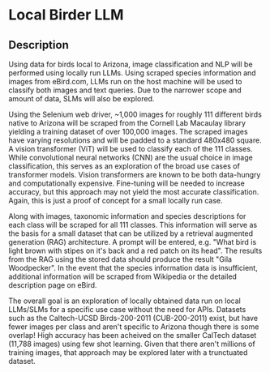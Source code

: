 # Local Birder LLM

## Description

Using data for birds local to Arizona, image classification and NLP will be performed using locally run LLMs.  Using scraped species information and images from eBird.com, LLMs run on the host machine will be used to classify both images and text queries.  Due to the narrower scope and amount of data, SLMs will also be explored.

Using the Selenium web driver, ~1,000 images for roughly 111 different birds native to Arizona will be scraped from the Cornell Lab Macaulay library yielding a training dataset of over 100,000 images.  The scraped images have varying resolutions and will be padded to a standard 480x480 square.  A vision transformer (ViT) will be used to classify each of the 111 classes.  While convolutional neural networks (CNN) are the usual choice in image classification, this serves as an exploration of the broad use cases of transformer models.  Vision transformers are known to be both data-hungry and computationally expensive.  Fine-tuning will be needed to increase accuracy, but this approach may not yield the most accurate classification.  Again, this is just a proof of concept for a small locally run case.

Along with images, taxonomic information and species descriptions for each class will be scraped for all 111 classes.  This information will serve as the basis for a small dataset that can be utilized by a retrieval augmented generation (RAG) architecture. A prompt will be entered, e.g. "What bird is light brown with stipes on it's back and a red patch on its head".  The results from the RAG using the stored data should produce the result "Gila Woodpecker".  In the event that the species information data is insufficient, additional information will be scraped from Wikipedia or the detailed description page on eBird.

The overall goal is an exploration of locally obtained data run on local LLMs/SLMs for a specific use case without the need for APIs.  Datasets such as the Caltech-UCSD Birds-200-2011 (CUB-200-2011) exist, but have fewer images per class and aren't specific to Arizona though there is some overlap!  High accuracy has been acheived on the smaller CalTech dataset (11,788 images) using few shot learning. Given that there aren't millions of training images, that approach may be explored later with a trunctuated dataset.      
